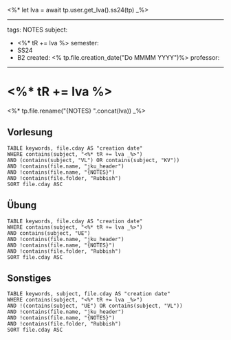 <%* let lva = await tp.user.get_lva().ss24(tp) _%>

---
tags: NOTES
subject:
  - <%* tR += lva %>
semester:
  - SS24
  - B2
created: <% tp.file.creation_date("Do MMMM YYYY")%>
professor:
---

# <%* tR += lva %>

<%* tp.file.rename("{NOTES} ".concat(lva)) _%> 

## Vorlesung

```dataview
TABLE keywords, file.cday AS "creation date"
WHERE contains(subject, "<%* tR += lva _%>")
AND (contains(subject, "VL") OR contains(subject, "KV"))
AND !contains(file.name, "jku_header")
AND !contains(file.name, "{NOTES}")
AND !contains(file.folder, "Rubbish")
SORT file.cday ASC
```

## Übung

```dataview
TABLE keywords, file.cday AS "creation date"
WHERE contains(subject, "<%* tR += lva _%>")
AND contains(subject, "UE") 
AND !contains(file.name, "jku_header")
AND !contains(file.name, "{NOTES}")
AND !contains(file.folder, "Rubbish")
SORT file.cday ASC
```

## Sonstiges

```dataview
TABLE keywords, subject, file.cday AS "creation date"
WHERE contains(subject, "<%* tR += lva _%>")
AND !(contains(subject, "UE") OR contains(subject, "VL"))
AND !contains(file.name, "jku_header")
AND !contains(file.name, "{NOTES}")
AND !contains(file.folder, "Rubbish")
SORT file.cday ASC
```